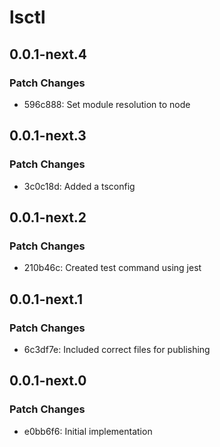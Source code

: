 # lsctl

## 0.0.1-next.4

### Patch Changes

- 596c888: Set module resolution to node

## 0.0.1-next.3

### Patch Changes

- 3c0c18d: Added a tsconfig

## 0.0.1-next.2

### Patch Changes

- 210b46c: Created test command using jest

## 0.0.1-next.1

### Patch Changes

- 6c3df7e: Included correct files for publishing

## 0.0.1-next.0

### Patch Changes

- e0bb6f6: Initial implementation
